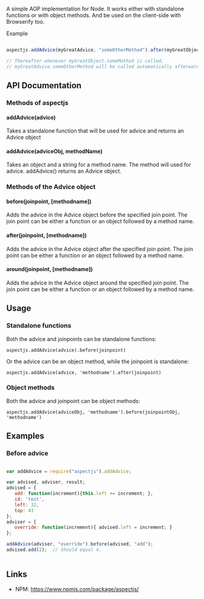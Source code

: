 A simple AOP implementation for Node.  It works either with standalone functions or with object methods.  And be used
on the client-side with Browserify too.

Example

```javascript

aspectjs.addAdvice(myGreatAdvice, "someOtherMethod").after(myGreatObject, "someMethod");

// Thereafter whenever myGreatObject.someMethod is called, 
// myGreatAdvice.someOtherMethod will be called automatically afterward.

```

## API Documentation

### Methods of aspectjs

#### addAdvice(advice)
Takes a standalone function that will be used for advice and returns an Advice object

#### addAdvice(adviceObj, methodName)
Takes an object and a string for a method name.  The method will used for advice.  addAdvice() returns an Advice object.

### Methods of the Advice object

#### before(joinpoint, [methodname])
Adds the advice in the Advice object before the specified join point.  The join point can be either a function or an object followed by a method name.

#### after(joinpoint, [methodname])
Adds the advice in the Advice object after the specified join point.  The join point can be either a function or an object followed by a method name.


#### around(joinpoint, [methodname])
Adds the advice in the Advice object around the specified join point.  The join point can be either a function or an object followed by a method name.


## Usage
### Standalone functions
Both the advice and joinpoints can be standalone functions:  

``aspectjs.addAdvice(advice).before(joinpoint)``

Or the advice can be an object method, while the joinpoint is standalone: 

``aspectjs.addAdvice(advice, 'methodname').after(joinpoint)``

### Object methods
Both the advice and joinpoint can be object methods: 

``aspectjs.addAdvice(adviceObj, 'methodname').before(joinpointObj, 'methodname')``


## Examples

### Before advice
``` javascript

var addAdvice = require("aspectjs").addAdvice;

var advised, adviser, result;
advised = {
   add: function(increment){this.left += increment; }, 
   id: 'test', 
   left: 32, 
   top: 43
};
adviser = {
   override: function(increment){ advised.left = increment; }
};

addAdvice(adviser, "override").before(advised, "add");
advised.add(2);  // Should equal 4.  
            
```

## Links
* NPM:  https://www.npmjs.com/package/aspectjs/

